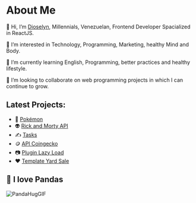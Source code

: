 <h1>About Me</h1>
<p> 👋 Hi, I’m <a href="https://portfolio.developdctech.com">Dioselyn</a>, Millennials, Venezuelan, Frontend Developer Spacialized in ReactJS.</p>
<p> 👀 I’m interested in Technology, Programming, Marketing, healthy Mind and Body.</p>
<p> 🌱 I’m currently learning English, Programming, better practices and healthy lifestyle. </p>
<p> 💞️ I’m looking to collaborate on web programming projects in which I can continue to grow.</p>

<h2>Latest Projects:</h2>
<ul>
 <li> 🐅 <a href="https://pokemons-lt6x8wy18-dioselyn.vercel.app/" target="_blank">Pokémon</a> </li>
 <li> 👽 <a href="https://dioselyn.github.io/rick-and-morty-api/">Rick and Morty API</a> </li>
 <li> ✍️ <a href="https://dioselyn.github.io/tasks/">Tasks</a> </li>
 <li> 🪙 <a href="https://dioselyn.github.io/crypto-coingecko/">API Coingecko </a> </li>
 <li> 📷 <a href="https://dioselyn.github.io/lazy-load/">Plugin Lazy Load</a></li>
 <li> ❤️ <a href="https://dioselyn.github.io/yard-sale/">Template Yard Sale</a></li>
	</ul>


<h2>🐼 I love Pandas</h2>

![PandaHugGIF](https://user-images.githubusercontent.com/47191463/171948411-c10e6f99-a7ea-474d-af7e-227fd045f0df.gif)





